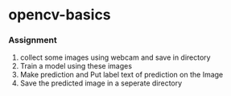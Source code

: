 # opencv-basics

### Assignment 

1. collect some images using webcam and save in directory 
2. Train a model using these images
3. Make prediction and Put label text of prediction on the Image 
4. Save the predicted image in a seperate directory
